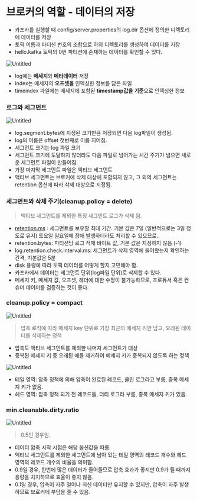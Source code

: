 # 브로커의 역할 - 데이터의 저장

- 카프카를 실행할 때 config/server.properties의 log.dir 옵션에 정의한 디렉토리에 데이터를 저장
- 토픽 이름과 파티션 번호의 조합으로 하위 디렉토리를 생성하여 데이터를 저장
- hello.kafka 토픽의 0번 파티션에 존재하는 데이터를 확인할 수 있다.

![Untitled](https://s3-us-west-2.amazonaws.com/secure.notion-static.com/feeb312a-d579-4bbc-808a-1143a0fa16e4/Untitled.png)

- log에는 **메세지**와 **메타데이터** 저장
- index는 메세지의 **오프셋을** 인덱싱한 정보를 담은 파일
- timeindex 파일에는 메세지에 포함된 **timestamp값을 기준**으로 인덱싱한 정보

### 로그와 세그먼트

![Untitled](https://s3-us-west-2.amazonaws.com/secure.notion-static.com/b9833bf9-ca00-4fbd-b8f4-cf1d4a7a36c4/Untitled.png)

- log.segment.bytes에 지정된 크기만큼 저장되면 다음 log파일이 생성됨.
- log의 이름은 offset 첫번째로 이름 지어짐.
- 세그먼트 크기는 log 파일 크기
- 세그먼트 크기에 도달하지 않더라도 다음 파일로 넘어가는 시간 주기가 넘으면 새로운 세그먼트 파일이 만들어짐.
- 가장 마지막 세그먼트 파일은 액티브 세그먼트
- 액티브 세그먼트는 브로커에 삭제 대상에 포함되지 않고, 그 외의 세그먼트는 retention 옵션에 따라 삭제 대상으로 지정됨.

### 세그먼트와 삭제 주기(cleanup.policy = delete)

> 액티브 세그먼트를 제외한 특정 세그먼트 로그가 삭제 됨.
> 
- [retention.ms](http://retention.ms) : 세그먼트를 보유할 최대 기간. 기본 값은 7일 (일반적으로는 3일 정도로 유지)
토요일 일요일에 장애 발생하더라도 처리할 수 있으므로..
- retention.bytes: 파티션당 로그 적재 바이트 값, 기본 값은 지정하지 않음 (-1)
- log.retention.check.interval.ms: 세그먼트가 삭제 영역에 들어왔는지 확인하는 간격, 기본값은 5분
- disk 용량에 따라 토픽 데이터를 어떻게 할지 고민해야 함.
- 카프카에서 데이터는 세그먼트 단위(log파일 단위)로 삭제할 수 있다.
- 메세지 키, 메세지 값, 오프셋, 헤더에 대한 수정이 불가능하므로, 프로듀서 혹은 컨슈머 데이터를 검증하는 것이 좋다.

### cleanup.policy = compact

![Untitled](https://s3-us-west-2.amazonaws.com/secure.notion-static.com/c45c2e90-3cbd-4454-91d1-3bcfa917de4f/Untitled.png)

> 압축 로직에 따라 메세지 key 단위로 가장 최근의 메세지 키만 남고, 오래된 데이터를 삭제하는 정책
> 
- 압축도 액티브 세그먼트를 제외한 나머지 세그먼트가 대상
- 중복된 메세지 키 중 오래된 애들 제거하여 메세지 키가 중복되지 않도록 하는 정책

![Untitled](https://s3-us-west-2.amazonaws.com/secure.notion-static.com/c74e1f28-8692-4192-be78-1d6bed662796/Untitled.png)

- 테일 영역: 압축 정책에 의해 압축이 완료된 레코드, 클린 로그라고 부름, 중복 메세지 키가 없음.
- 헤드 영역: 압축 정책 되기 전 레코드들, 더티 로그라 부름, 중복 메세지 키가 있음.

### min.cleanable.dirty.ratio

![Untitled](https://s3-us-west-2.amazonaws.com/secure.notion-static.com/a4d2bd23-11ab-4f54-94bd-975f92f979ec/Untitled.png)

> 0.5인 경우임.
> 
- 데이터 압축 시작 시점은 해당 옵션값을 따름.
- 액티브 세그먼트를 제외한 세그먼트에 남아 있는 테일 영역의 레코드 개수와 헤드 영역의 레코드 개수의 비율을 의미함.
- 0.9일 경우, 한번에 많은 데이터가 줄어들므로 압축 효과가 좋지만 0.9가 될 때까지 용량을 차지하므로 효율이 좋지 않음.
- 0.1일 경우, 압축이 자주 일어나 최신 데이터만 유지할 수 있지만, 압축이 자주 발생하므로 브로커에 부담을 줄 수 있음.